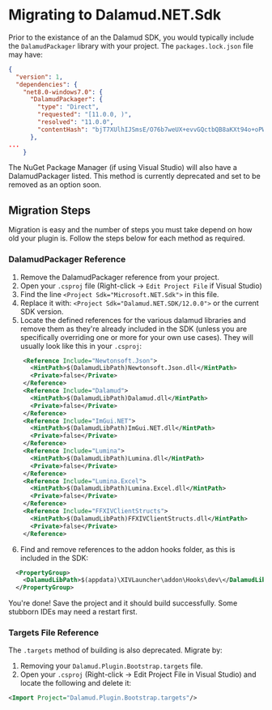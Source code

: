 # Migrating to Dalamud.NET.Sdk

Prior to the existance of an the Dalamud SDK, you would typically include the `DalamudPackager` library with your project. The `packages.lock.json` file may have:

```json
{
  "version": 1,
  "dependencies": {
    "net8.0-windows7.0": {
      "DalamudPackager": {
        "type": "Direct",
        "requested": "[11.0.0, )",
        "resolved": "11.0.0",
        "contentHash": "bjT7XUlhIJSmsE/O76b7weUX+evvGQctbQB8aKXt94o+oPWxHpCepxAGMs7Thow3AzCyqWs7cOpp9/2wcgRRQA=="
      },
...
    }

```

The NuGet Package Manager (if using Visual Studio) will also have a DalamudPackager listed. This method is currently deprecated and set to be removed as an option soon.

## Migration Steps

Migration is easy and the number of steps you must take depend on how old your plugin is. Follow the steps below for each method as required.

### DalamudPackager Reference

1. Remove the DalamudPackager reference from your project.
2. Open your `.csproj` file (Right-click -> `Edit Project File` if Visual Studio)
3. Find the line `<Project Sdk="Microsoft.NET.Sdk">` in this file.
4. Replace it with: `<Project Sdk="Dalamud.NET.SDK/12.0.0">` or the current SDK version.
5. Locate the defined references for the various dalamud libraries and remove them as they're already included in the SDK (unless you are specifically overriding one or more for your own use cases). They will usually look like this in your `.csproj`:

```xml
    <Reference Include="Newtonsoft.Json">
      <HintPath>$(DalamudLibPath)Newtonsoft.Json.dll</HintPath>
      <Private>false</Private>
    </Reference>
    <Reference Include="Dalamud">
      <HintPath>$(DalamudLibPath)Dalamud.dll</HintPath>
      <Private>false</Private>
    </Reference>
    <Reference Include="ImGui.NET">
      <HintPath>$(DalamudLibPath)ImGui.NET.dll</HintPath>
      <Private>false</Private>
    </Reference>
    <Reference Include="Lumina">
      <HintPath>$(DalamudLibPath)Lumina.dll</HintPath>
      <Private>false</Private>
    </Reference>
    <Reference Include="Lumina.Excel">
      <HintPath>$(DalamudLibPath)Lumina.Excel.dll</HintPath>
      <Private>false</Private>
    </Reference>
    <Reference Include="FFXIVClientStructs">
      <HintPath>$(DalamudLibPath)FFXIVClientStructs.dll</HintPath>
      <Private>false</Private>
    </Reference>
```
6. Find and remove references to the addon hooks folder, as this is included in the SDK:

```xml
  <PropertyGroup>
    <DalamudLibPath>$(appdata)\XIVLauncher\addon\Hooks\dev\</DalamudLibPath>
  </PropertyGroup>
  ```

You're done! Save the project and it should build successfully. Some stubborn IDEs may need a restart first.

### Targets File Reference

The `.targets` method of building is also deprecated. Migrate by:

1. Removing your `Dalamud.Plugin.Bootstrap.targets` file.
2. Open your `.csproj` (Right-click -> Edit Project File in Visual Studio) and locate the following and delete it:

```xml
<Import Project="Dalamud.Plugin.Bootstrap.targets"/>
```